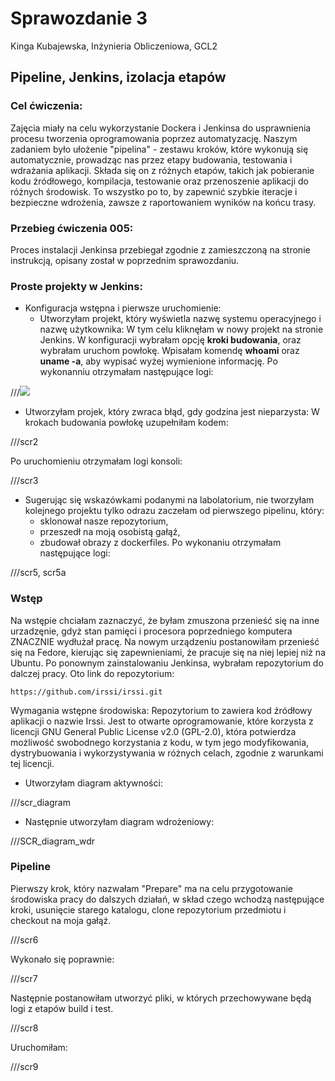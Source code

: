 # Sprawozdanie 3
Kinga Kubajewska, Inżynieria Obliczeniowa, GCL2
## Pipeline, Jenkins, izolacja etapów
### Cel ćwiczenia:
Zajęcia miały na celu wykorzystanie Dockera i Jenkinsa do usprawnienia procesu tworzenia oprogramowania poprzez automatyzację. Naszym zadaniem było ułożenie "pipelina" - zestawu kroków, które wykonują się automatycznie, prowadząc nas przez etapy budowania, testowania i wdrażania aplikacji. Składa się on z różnych etapów, takich jak pobieranie kodu źródłowego, kompilacja, testowanie oraz przenoszenie aplikacji do różnych środowisk. To wszystko po to, by zapewnić szybkie iteracje i bezpieczne wdrożenia, zawsze z raportowaniem wyników na końcu trasy.
### Przebieg ćwiczenia 005:
Proces instalacji Jenkinsa przebiegał zgodnie z zamieszczoną na stronie instrukcją, opisany został w poprzednim sprawozdaniu.
### Proste projekty w Jenkins:
* Konfiguracja wstępna i pierwsze uruchomienie:
  * Utworzyłam projekt, który wyświetla nazwę systemu operacyjnego i nazwę użytkownika:
W tym celu kliknęłam w nowy projekt na stronie Jenkins. W konfiguracji wybrałam opcję **kroki budowania**, oraz wybrałam uruchom powłokę. Wpisałam komendę **whoami** oraz **uname -a**, aby wypisać wyżej wymienione informację.
Po wykonanniu otrzymałam następujące logi:

///![](./screeny/spr3scr1.png)

  * Utworzyłam projek, który zwraca błąd, gdy godzina jest nieparzysta:
W krokach budowania powłokę uzupełniłam kodem:

///scr2

Po uruchomieniu otrzymałam logi konsoli:

///scr3

* Sugerując się wskazówkami podanymi na labolatorium, nie tworzyłam kolejnego projektu tylko odrazu zaczełam od pierwszego pipelinu, który:
  * sklonował nasze repozytorium,
  * przeszedł na moją osobistą gałąź,
  * zbudował obrazy z dockerfiles.
Po wykonaniu otrzymałam następujące logi:

///scr5, scr5a

### Wstęp
Na wstępie chciałam zaznaczyć, że byłam zmuszona przenieść się na inne urzadzęnie, gdyż stan pamięci i procesora poprzedniego komputera ZNACZNIE wydłużał pracę.
Na nowym urządzeniu postanowiłam przenieść się na Fedore, kierując się zapewnieniami, że pracuje się na niej lepiej niż na Ubuntu. Po ponownym zainstalowaniu Jenkinsa, wybrałam repozytorium do dalczej pracy.
Oto link do repozytorium:

```
https://github.com/irssi/irssi.git
```

Wymagania wstępne środowiska:
Repozytorium to zawiera kod źródłowy aplikacji o nazwie Irssi.
Jest to otwarte oprogramowanie, które korzysta z licencji GNU General Public License v2.0 (GPL-2.0), która potwierdza możliwość swobodnego korzystania z kodu, w tym jego modyfikowania, dystrybuowania i wykorzystywania w różnych celach, zgodnie z warunkami tej licencji. 

  * Utworzyłam diagram aktywności:
    
///scr_diagram

  * Następnie utworzyłam diagram wdrożeniowy:
    
///SCR_diagram_wdr

### Pipeline
Pierwszy krok, który nazwałam "Prepare" ma na celu przygotowanie środowiska pracy do dalszych działań, w skład czego wchodzą następujące kroki, usunięcie starego katalogu, clone repozytorium przedmiotu i checkout na moja gałąź.

///scr6

Wykonało się poprawnie:

///scr7

Następnie postanowiłam utworzyć pliki, w których przechowywane będą logi z etapów build i test.

///scr8

Uruchomiłam:

///scr9




  
